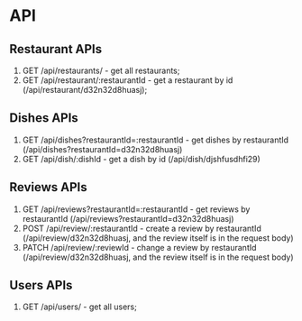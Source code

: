 # API

## Restaurant APIs

1. GET /api/restaurants/ - get all restaurants;
2. GET /api/restaurant/:restaurantId - get a restaurant by id (/api/restaurant/d32n32d8huasj);

## Dishes APIs

1. GET /api/dishes?restaurantId=:restaurantId - get dishes by restaurantId (/api/dishes?restaurantId=d32n32d8huasj)
2. GET /api/dish/:dishId - get a dish by id (/api/dish/djshfusdhfi29)

## Reviews APIs

1. GET /api/reviews?restaurantId=:restaurantId - get reviews by restaurantId (/api/reviews?restaurantId=d32n32d8huasj)
2. POST /api/review/:restaurantId - create a review by restaurantId (/api/review/d32n32d8huasj, and the review itself is in the request body)
3. PATCH /api/review/:reviewId - change a review by restaurantId (/api/review/d32n32d8huasj, and the review itself is in the request body)

## Users APIs

1. GET /api/users/ - get all users;